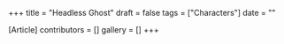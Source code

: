 +++
title = "Headless Ghost"
draft = false
tags = ["Characters"]
date = ""

[Article]
contributors = []
gallery = []
+++